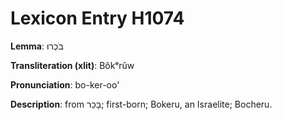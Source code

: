 # Lexicon Entry H1074

**Lemma**: בֹּכְרוּ

**Transliteration (xlit)**: Bôkᵉrûw

**Pronunciation**: bo-ker-oo'

**Description**:
from בָּכַר; first-born; Bokeru, an Israelite; Bocheru.
